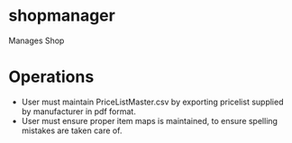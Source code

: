 # shopmanager
Manages Shop

# Operations
* User must maintain PriceListMaster.csv by exporting pricelist supplied by manufacturer in pdf format.
* User must ensure proper item maps is maintained, to ensure spelling mistakes are taken care of.
